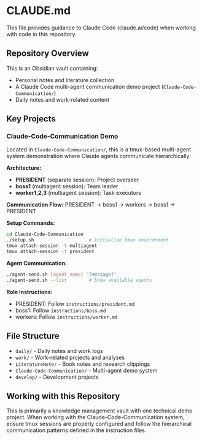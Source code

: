 # CLAUDE.md

This file provides guidance to Claude Code (claude.ai/code) when working with code in this repository.

## Repository Overview

This is an Obsidian vault containing:
- Personal notes and literature collection
- A Claude Code multi-agent communication demo project (`Claude-Code-Communication/`)
- Daily notes and work-related content

## Key Projects

### Claude-Code-Communication Demo
Located in `Claude-Code-Communication/`, this is a tmux-based multi-agent system demonstration where Claude agents communicate hierarchically:

**Architecture:**
- **PRESIDENT** (separate session): Project overseer
- **boss1** (multiagent session): Team leader  
- **worker1,2,3** (multiagent session): Task executors

**Communication Flow:**
PRESIDENT → boss1 → workers → boss1 → PRESIDENT

**Setup Commands:**
```bash
cd Claude-Code-Communication
./setup.sh                    # Initialize tmux environment
tmux attach-session -t multiagent
tmux attach-session -t president
```

**Agent Communication:**
```bash
./agent-send.sh [agent_name] "[message]"
./agent-send.sh --list        # Show available agents
```

**Role Instructions:**
- PRESIDENT: Follow `instructions/president.md`
- boss1: Follow `instructions/boss.md`
- workers: Follow `instructions/worker.md`

## File Structure

- `daily/` - Daily notes and work logs
- `work/` - Work-related projects and analyses
- `LiteratureNote/` - Book notes and research clippings
- `Claude-Code-Communication/` - Multi-agent demo system
- `develop/` - Development projects

## Working with this Repository

This is primarily a knowledge management vault with one technical demo project. When working with the Claude-Code-Communication system, ensure tmux sessions are properly configured and follow the hierarchical communication patterns defined in the instruction files.